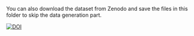 You can also download the dataset from Zenodo and save the files in this folder to skip the data generation part.

 [![DOI](https://zenodo.org/badge/DOI/10.5281/zenodo.10512316.svg)](https://doi.org/10.5281/zenodo.10512316)